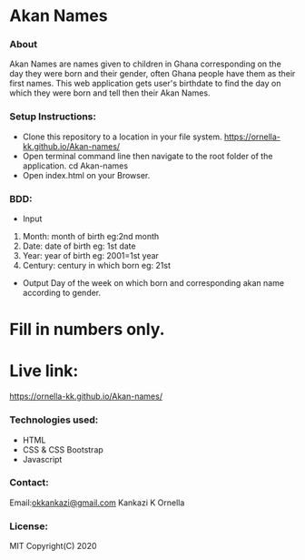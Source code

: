 # Akan Names
### About
Akan Names are names given to children in Ghana corresponding on the day they were born and their gender, often Ghana people have them as their first names. This web application gets user's birthdate to find the day on which they were born and tell then their Akan Names.
### Setup Instructions:
* Clone this repository to a location in your file system. https://ornella-kk.github.io/Akan-names/
* Open terminal command line then navigate to the root folder of the application. cd Akan-names
* Open index.html on your Browser.
### BDD:
* Input
1. Month: month of birth eg:2nd month
2. Date: date of birth eg: 1st date
3. Year: year of birth eg: 2001=1st year
4. Century: century in which born eg: 21st
* Output
Day of the week on which born and corresponding akan name according to gender.
# Fill in numbers only.
# Live link:
https://ornella-kk.github.io/Akan-names/
### Technologies used:
* HTML
* CSS & CSS Bootstrap
* Javascript
### Contact:
Email:okkankazi@gmail.com
Kankazi K Ornella
### License:
MIT
Copyright(C) 2020
